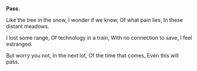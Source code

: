 **Pass**.

Like the tree in the snow,
I wonder if we know,
Of what pain lies,
In these distant meadows.

I lost some range,
Of technology in a train,
With no connection to save,
I feel estranged.

But worry you not,
In the next lot,
Of the time that comes,
Even this will pass.

